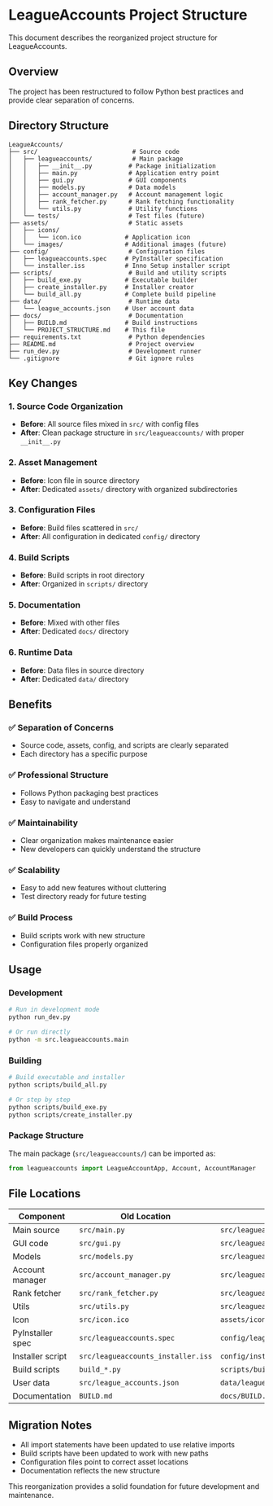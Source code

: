 # LeagueAccounts Project Structure

This document describes the reorganized project structure for LeagueAccounts.

## Overview

The project has been restructured to follow Python best practices and provide clear separation of concerns.

## Directory Structure

```
LeagueAccounts/
├── src/                          # Source code
│   ├── leagueaccounts/           # Main package
│   │   ├── __init__.py          # Package initialization
│   │   ├── main.py              # Application entry point
│   │   ├── gui.py               # GUI components
│   │   ├── models.py            # Data models
│   │   ├── account_manager.py   # Account management logic
│   │   ├── rank_fetcher.py      # Rank fetching functionality
│   │   └── utils.py             # Utility functions
│   └── tests/                   # Test files (future)
├── assets/                      # Static assets
│   ├── icons/
│   │   └── icon.ico            # Application icon
│   └── images/                 # Additional images (future)
├── config/                      # Configuration files
│   ├── leagueaccounts.spec     # PyInstaller specification
│   └── installer.iss           # Inno Setup installer script
├── scripts/                     # Build and utility scripts
│   ├── build_exe.py            # Executable builder
│   ├── create_installer.py     # Installer creator
│   └── build_all.py            # Complete build pipeline
├── data/                        # Runtime data
│   └── league_accounts.json    # User account data
├── docs/                        # Documentation
│   ├── BUILD.md                # Build instructions
│   └── PROJECT_STRUCTURE.md    # This file
├── requirements.txt             # Python dependencies
├── README.md                    # Project overview
├── run_dev.py                   # Development runner
└── .gitignore                   # Git ignore rules
```

## Key Changes

### 1. **Source Code Organization**
- **Before**: All source files mixed in `src/` with config files
- **After**: Clean package structure in `src/leagueaccounts/` with proper `__init__.py`

### 2. **Asset Management**
- **Before**: Icon file in source directory
- **After**: Dedicated `assets/` directory with organized subdirectories

### 3. **Configuration Files**
- **Before**: Build files scattered in `src/`
- **After**: All configuration in dedicated `config/` directory

### 4. **Build Scripts**
- **Before**: Build scripts in root directory
- **After**: Organized in `scripts/` directory

### 5. **Documentation**
- **Before**: Mixed with other files
- **After**: Dedicated `docs/` directory

### 6. **Runtime Data**
- **Before**: Data files in source directory
- **After**: Dedicated `data/` directory

## Benefits

### ✅ **Separation of Concerns**
- Source code, assets, config, and scripts are clearly separated
- Each directory has a specific purpose

### ✅ **Professional Structure**
- Follows Python packaging best practices
- Easy to navigate and understand

### ✅ **Maintainability**
- Clear organization makes maintenance easier
- New developers can quickly understand the structure

### ✅ **Scalability**
- Easy to add new features without cluttering
- Test directory ready for future testing

### ✅ **Build Process**
- Build scripts work with new structure
- Configuration files properly organized

## Usage

### Development
```bash
# Run in development mode
python run_dev.py

# Or run directly
python -m src.leagueaccounts.main
```

### Building
```bash
# Build executable and installer
python scripts/build_all.py

# Or step by step
python scripts/build_exe.py
python scripts/create_installer.py
```

### Package Structure
The main package (`src/leagueaccounts/`) can be imported as:
```python
from leagueaccounts import LeagueAccountApp, Account, AccountManager
```

## File Locations

| Component | Old Location | New Location |
|-----------|-------------|--------------|
| Main source | `src/main.py` | `src/leagueaccounts/main.py` |
| GUI code | `src/gui.py` | `src/leagueaccounts/gui.py` |
| Models | `src/models.py` | `src/leagueaccounts/models.py` |
| Account manager | `src/account_manager.py` | `src/leagueaccounts/account_manager.py` |
| Rank fetcher | `src/rank_fetcher.py` | `src/leagueaccounts/rank_fetcher.py` |
| Utils | `src/utils.py` | `src/leagueaccounts/utils.py` |
| Icon | `src/icon.ico` | `assets/icons/icon.ico` |
| PyInstaller spec | `src/leagueaccounts.spec` | `config/leagueaccounts.spec` |
| Installer script | `src/leagueaccounts_installer.iss` | `config/installer.iss` |
| Build scripts | `build_*.py` | `scripts/build_*.py` |
| User data | `src/league_accounts.json` | `data/league_accounts.json` |
| Documentation | `BUILD.md` | `docs/BUILD.md` |

## Migration Notes

- All import statements have been updated to use relative imports
- Build scripts have been updated to work with new paths
- Configuration files point to correct asset locations
- Documentation reflects the new structure

This reorganization provides a solid foundation for future development and maintenance.
